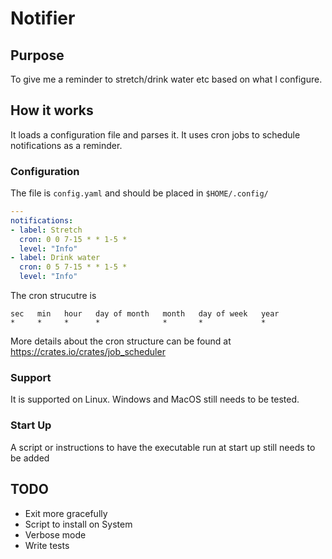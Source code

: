 # Notifier

## Purpose

To give me a reminder to stretch/drink water etc based on what I configure.

## How it works

It loads a configuration file and parses it. It uses cron jobs to schedule notifications as a reminder.

### Configuration
The file is `config.yaml` and should be placed in `$HOME/.config/`
```YAML
---
notifications:
- label: Stretch
  cron: 0 0 7-15 * * 1-5 *
  level: "Info"
- label: Drink water
  cron: 0 5 7-15 * * 1-5 *
  level: "Info"

```

The cron strucutre is
```
sec   min   hour   day of month   month   day of week   year
*     *     *      *              *       *             *
```

More details about the cron structure can be found at https://crates.io/crates/job_scheduler

### Support

It is supported on Linux. Windows and MacOS still needs to be tested.

### Start Up

A script or instructions to have the executable run at start up still needs to be added

## TODO

 * Exit more gracefully
 * Script to install on System
 * Verbose mode
 * Write tests

